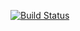 [![Build Status](https://dev.azure.com/mariiarusyn/Fabrikam/_apis/build/status/mrusyn.Yulia?branchName=master)](https://dev.azure.com/mariiarusyn/Fabrikam/_build/latest?definitionId=1&branchName=master)
